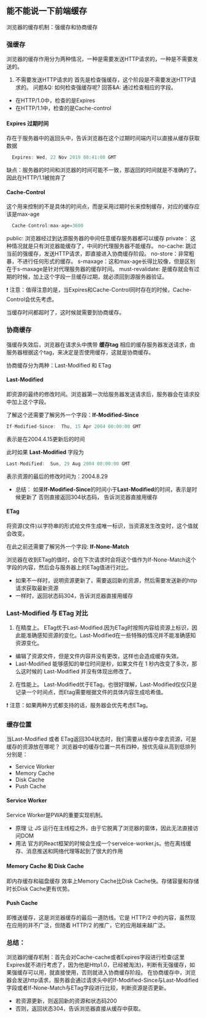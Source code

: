 ##  能不能说一下前端缓存
浏览器的缓存机制：强缓存和协商缓存

### 强缓存

浏览器的缓存作用分为两种情况，一种是需要发送HTTP请求的，一种是不需要发送的。
1. 不需要发送HTTP请求的
首先是检查强缓存，这个阶段是不需要发送HTTP请求的。
问题&Q: 如何检查强缓存呢?
回答&A: 通过检查相应的字段。
  + 在HTTP/1.0中，检查的是Expires
  + 在HTTP/1.1中，检查的是Cache-control

#### Expires  过期时间
存在于服务器中的返回头中，告诉浏览器在这个过期时间端内可以直接从缓存获取数据
```js
  Expires: Wed, 22 Nov 2019 08:41:00 GMT
```

缺点：服务器的时间和浏览器的时间可能不一致，那返回的时间就是不准确的了。因此在HTTP/1.1被抛弃了

#### Cache-Control
这个用来控制的不是具体的时间点，而是采用过期时长来控制缓存，对应的缓存应该是max-age
```js
  Cache-Control:max-age=3600
```
public:  浏览器经过到达源服务器的中间任意缓存服务器都可以缓存
private： 这种情况就是只有浏览器能缓存了，中间的代理服务器不能缓存。
no-cache: 跳过当前的强缓存，发送HTTP请求，即直接进入协商缓存阶段。
no-store：非常粗暴，不进行任何形式的缓存。
s-maxage：这和max-age长得比较像，但是区别在于s-maxage是针对代理服务器的缓存时间。
must-revalidate: 是缓存就会有过期的时候，加上这个字段一旦缓存过期，就必须回到源服务器验证。

❗ 注意：值得注意的是，当Expires和Cache-Control同时存在的时候，Cache-Control会优先考虑。


当缓存时间都超时了，这时候就需要到协商缓存。

### 协商缓存

强缓存失效后，浏览器在请求头中携带 **缓存tag** 相应的缓存服务器发送请求，由服务器根据这个tag，来决定是否使用缓存，这就是协商缓存。

协商缓存分为两种：Last-Modified 和 ETag

#### Last-Modified
即资源的最终的修改时间。浏览器第一次给服务器发送请求后，服务器会在请求投中加上这个字段。

了解这个还需要了解另外一个字段：**If-Modified-Since**
```js
If-Modified-Since:  Thu, 15 Apr 2004 00:00:00 GMT
```
表示是在2004.4.15更新后的时间

此时如果 **Last-Modified** 字段为
```js
Last-Modified:  Sun, 29 Aug 2004 00:00:00 GMT
```
表示资源的最后的修改时间为：2004.8.29
- 总结：
如果**If-Modified-Since**的时间小于**Last-Modified**的时间，表示是时候更新了
否则直接返回304状态码， 告诉浏览器直接用缓存

#### ETag
将资源(文件)以字符串的形式给文件生成唯一标识，当资源发生改变时，这个值就会改变。

在此之前还需要了解另外一个字段: **If-None-Match**

浏览器在收到ETag的值时，会在下次请求时会将这个值作为If-None-Match这个字段的内容，然后会与服务器上的ETag值进行对比。
- 如果不一样时，说明资源更新了，需要返回新的资源，然后需要发送新的http请求获取最新资源
- 一样时，返回状态码304，告诉浏览器直接用缓存

### Last-Modified 与 ETag 对比
1. 在精度上。
ETag优于Last-Modified.因为ETag时按照内容给资源上标识，因此能准确感知资源的变化。Last-Modified在一些特殊的情况并不能准确感知资源变化。
  - 编辑了资源文件，但是文件内容并没有更改，这样也会造成缓存失效。
  - Last-Modified 能够感知的单位时间是秒，如果文件在 1 秒内改变了多次，那么这时候的 Last-Modified 并没有体现出修改了。

2. 在性能上。
Last-Modified优于ETag，也很好理解，Last-Modified仅仅只是记录一个时间点，而Etag需要根据文件的具体内容生成哈希值。

❗ 注意：如果两种方式都支持的话，服务器会优先考虑ETag。


### 缓存位置
当Last-Modified 或者 ETag返回304状态时，我们需要从缓存中拿去资源，可是缓存的资源放在哪呢？
浏览器中的缓存位置一共有四种，按优先级从高到低排列分别是：

- Service Worker
- Memory Cache
- Disk Cache
- Push Cache

#### Service Worker
Service Worker是PWA的重要实现机制。
- 原理
让 JS 运行在主线程之外，由于它脱离了浏览器的窗体，因此无法直接访问DOM
- 用法
官方的React框架的时候会生成一个serveice-worker.js。他在离线缓存、消息推送和网络代理等起到了很大的作用

#### Memory Cache 和 Disk Cache
即内存缓存和磁盘缓存
效率上Memory Cache比Disk Cache快。存储容量和存储时长Disk Cache更有优势。

#### Push Cache
即推送缓存，这是浏览器缓存的最后一道防线。它是 HTTP/2 中的内容，虽然现在应用的并不广泛，但随着 HTTP/2 的推广，它的应用越来越广泛。


### 总结：
浏览器的缓存机制：首先会对Cache-cache或者Expires字段进行检查(这里Expires就不进行考虑了，因为他是Http1.0，已经被淘汰)，判断有无强缓存，如果强缓存可以用，就直接使用，否则就进入协商缓存阶段。
在协商缓存中，浏览器会发送http请求，服务器会通过请求头中的If-Modified-Since与Last-Modified字段或者If-None-Match与ETag字段进行比较，判断资源是否更新。
  - 若资源更新，则返回新的资源和状态码200
  - 否则，返回状态304，告诉浏览器直接从缓存中获取。
